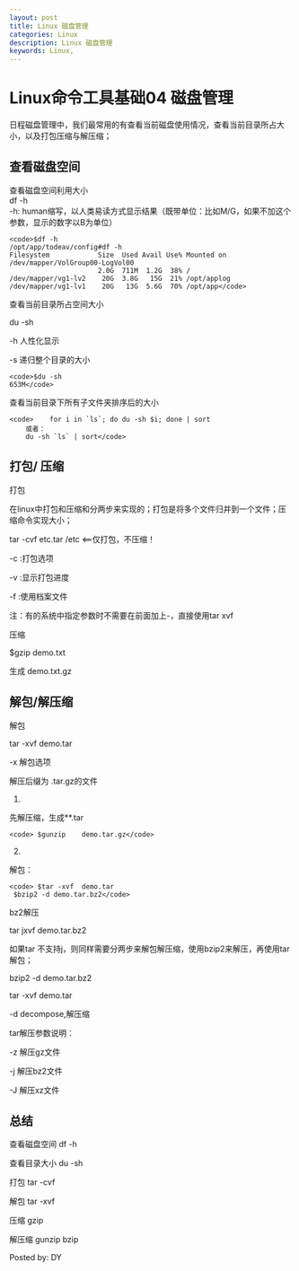 ```yaml
---
layout: post
title: Linux 磁盘管理
categories: Linux
description: Linux 磁盘管理
keywords: Linux, 
---
```


# Linux命令工具基础04 磁盘管理





日程磁盘管理中，我们最常用的有查看当前磁盘使用情况，查看当前目录所占大小，以及打包压缩与解压缩；





## 查看磁盘空间





查看磁盘空间利用大小     
df -h      
-h: human缩写，以人类易读方式显示结果（既带单位：比如M/G，如果不加这个参数，显示的数字以B为单位）




    
    <code>$df -h
    /opt/app/todeav/config#df -h
    Filesystem            Size  Used Avail Use% Mounted on
    /dev/mapper/VolGroup00-LogVol00
                          2.0G  711M  1.2G  38% /
    /dev/mapper/vg1-lv2    20G  3.8G   15G  21% /opt/applog
    /dev/mapper/vg1-lv1    20G   13G  5.6G  70% /opt/app</code>





查看当前目录所占空间大小
    
du -sh

    
-h 人性化显示

    
-s 递归整个目录的大小




    
    <code>$du -sh
    653M</code>





查看当前目录下所有子文件夹排序后的大小




    
    <code>    for i in `ls`; do du -sh $i; done | sort
        或者：
        du -sh `ls` | sort</code>





## 打包/ 压缩





打包
    
在linux中打包和压缩和分两步来实现的；打包是将多个文件归并到一个文件；压缩命令实现大小；

    
tar -cvf etc.tar /etc <==仅打包，不压缩！

    
-c :打包选项

    
-v :显示打包进度

    
-f :使用档案文件

    
注：有的系统中指定参数时不需要在前面加上-，直接使用tar xvf





压缩
    
$gzip demo.txt

    
生成 demo.txt.gz





## 解包/解压缩





解包
    
tar -xvf demo.tar

    
-x 解包选项





解压后缀为 .tar.gz的文件






  
  1. 
    

先解压缩，生成**.tar



    
    
    <code> $gunzip    demo.tar.gz</code>


  


  
  2. 
    

解包：



    
    
    <code> $tar -xvf  demo.tar
     $bzip2 -d demo.tar.bz2</code>


  





bz2解压
    
tar jxvf demo.tar.bz2

    
如果tar 不支持j，则同样需要分两步来解包解压缩，使用bzip2来解压，再使用tar解包；

    
bzip2 -d demo.tar.bz2

    
tar -xvf demo.tar

    
-d decompose,解压缩





tar解压参数说明：
    
-z 解压gz文件

    
-j 解压bz2文件

    
-J 解压xz文件





## 总结





查看磁盘空间 df -h
    
查看目录大小 du -sh

    
打包 tar -cvf

    
解包 tar -xvf

    
压缩 gzip

    
解压缩 gunzip bzip 





Posted by: DY



